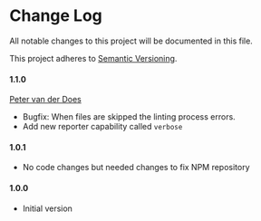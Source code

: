 [petervanderdoes]: https://github.com/petervanderdoes "Peter van der Does on GitHub"
# Change Log
All notable changes to this project will be documented in this file.

This project adheres to [Semantic Versioning](http://semver.org/).

#### 1.1.0
[Peter van der Does][petervanderdoes]
* Bugfix: When files are skipped the linting process errors.
* Add new reporter capability called `verbose`

#### 1.0.1
* No code changes but needed changes to fix NPM repository

#### 1.0.0
* Initial version
